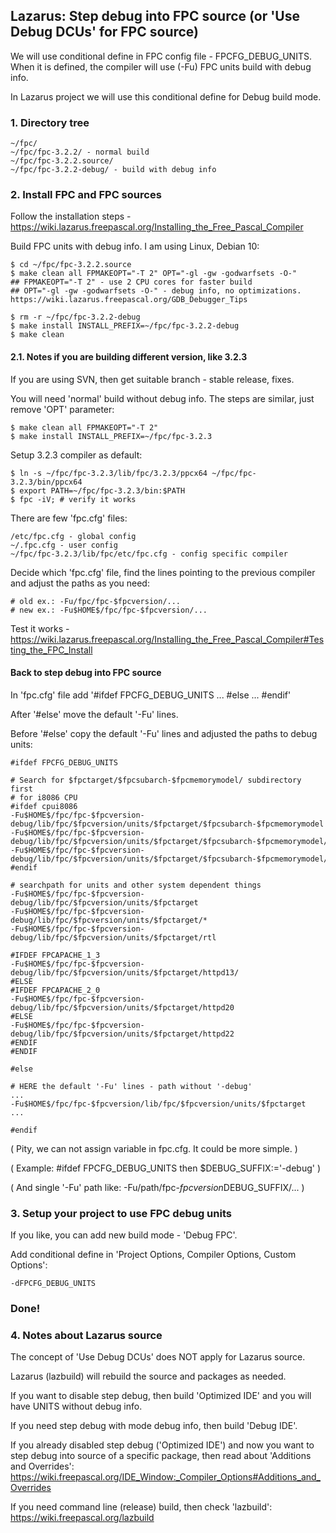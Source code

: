 
## Lazarus: Step debug into FPC source (or 'Use Debug DCUs' for FPC source)

We will use conditional define in FPC config file - FPCFG_DEBUG_UNITS. When it is defined, the compiler will use (-Fu) FPC units build with debug info.

In Lazarus project we will use this conditional define for Debug build mode.


### 1. Directory tree
```
~/fpc/
~/fpc/fpc-3.2.2/ - normal build
~/fpc/fpc-3.2.2.source/
~/fpc/fpc-3.2.2-debug/ - build with debug info
```


### 2. Install FPC and FPC sources

Follow the installation steps - https://wiki.lazarus.freepascal.org/Installing_the_Free_Pascal_Compiler

Build FPC units with debug info. I am using Linux, Debian 10:
```
$ cd ~/fpc/fpc-3.2.2.source
$ make clean all FPMAKEOPT="-T 2" OPT="-gl -gw -godwarfsets -O-"
## FPMAKEOPT="-T 2" - use 2 CPU cores for faster build
## OPT="-gl -gw -godwarfsets -O-" - debug info, no optimizations. https://wiki.lazarus.freepascal.org/GDB_Debugger_Tips

$ rm -r ~/fpc/fpc-3.2.2-debug
$ make install INSTALL_PREFIX=~/fpc/fpc-3.2.2-debug
$ make clean
```


#### 2.1. Notes if you are building different version, like 3.2.3

If you are using SVN, then get suitable branch - stable release, fixes.

You will need 'normal' build without debug info. The steps are similar, just remove 'OPT' parameter:
```
$ make clean all FPMAKEOPT="-T 2"
$ make install INSTALL_PREFIX=~/fpc/fpc-3.2.3
```

Setup 3.2.3 compiler as default:
```
$ ln -s ~/fpc/fpc-3.2.3/lib/fpc/3.2.3/ppcx64 ~/fpc/fpc-3.2.3/bin/ppcx64
$ export PATH=~/fpc/fpc-3.2.3/bin:$PATH
$ fpc -iV; # verify it works
```

There are few 'fpc.cfg' files:
```
/etc/fpc.cfg - global config
~/.fpc.cfg - user config
~/fpc/fpc-3.2.3/lib/fpc/etc/fpc.cfg - config specific compiler
```

Decide which 'fpc.cfg' file, find the lines pointing to the previous compiler and adjust the paths as you need:
```
# old ex.: -Fu/fpc/fpc-$fpcversion/...
# new ex.: -Fu$HOME$/fpc/fpc-$fpcversion/...
```

Test it works - https://wiki.lazarus.freepascal.org/Installing_the_Free_Pascal_Compiler#Testing_the_FPC_Install


#### Back to step debug into FPC source

In 'fpc.cfg' file add '#ifdef FPCFG_DEBUG_UNITS ... #else ... #endif'

After '#else' move the default '-Fu' lines.

Before '#else' copy the default '-Fu' lines and adjusted the paths to debug units:
```
#ifdef FPCFG_DEBUG_UNITS

# Search for $fpctarget/$fpcsubarch-$fpcmemorymodel/ subdirectory first
# for i8086 CPU
#ifdef cpui8086
-Fu$HOME$/fpc/fpc-$fpcversion-debug/lib/fpc/$fpcversion/units/$fpctarget/$fpcsubarch-$fpcmemorymodel
-Fu$HOME$/fpc/fpc-$fpcversion-debug/lib/fpc/$fpcversion/units/$fpctarget/$fpcsubarch-$fpcmemorymodel/*
-Fu$HOME$/fpc/fpc-$fpcversion-debug/lib/fpc/$fpcversion/units/$fpctarget/$fpcsubarch-$fpcmemorymodel/rtl
#endif

# searchpath for units and other system dependent things
-Fu$HOME$/fpc/fpc-$fpcversion-debug/lib/fpc/$fpcversion/units/$fpctarget
-Fu$HOME$/fpc/fpc-$fpcversion-debug/lib/fpc/$fpcversion/units/$fpctarget/*
-Fu$HOME$/fpc/fpc-$fpcversion-debug/lib/fpc/$fpcversion/units/$fpctarget/rtl

#IFDEF FPCAPACHE_1_3
-Fu$HOME$/fpc/fpc-$fpcversion-debug/lib/fpc/$fpcversion/units/$fpctarget/httpd13/
#ELSE
#IFDEF FPCAPACHE_2_0
-Fu$HOME$/fpc/fpc-$fpcversion-debug/lib/fpc/$fpcversion/units/$fpctarget/httpd20
#ELSE
-Fu$HOME$/fpc/fpc-$fpcversion-debug/lib/fpc/$fpcversion/units/$fpctarget/httpd22
#ENDIF
#ENDIF

#else

# HERE the default '-Fu' lines - path without '-debug'
...
-Fu$HOME$/fpc/fpc-$fpcversion/lib/fpc/$fpcversion/units/$fpctarget
...

#endif
```

( Pity, we can not assign variable in fpc.cfg. It could be more simple. )

( Example: #ifdef FPCFG_DEBUG_UNITS then $DEBUG_SUFFIX:='-debug' )

( And single '-Fu' path like: -Fu/path/fpc-$fpcversion$DEBUG_SUFFIX/... )


### 3. Setup your project to use FPC debug units

If you like, you can add new build mode - 'Debug FPC'.

Add conditional define in 'Project Options, Compiler Options, Custom Options':
```
-dFPCFG_DEBUG_UNITS
```

### Done!


### 4. Notes about Lazarus source

The concept of 'Use Debug DCUs' does NOT apply for Lazarus source.

Lazarus (lazbuild) will rebuild the source and packages as needed.

If you want to disable step debug, then build 'Optimized IDE' and you will have UNITS without debug info.

If you need step debug with mode debug info, then build 'Debug IDE'.

If you already disabled step debug ('Optimized IDE') and now you want to step debug into source of a specific package, then read about 'Additions and Overrides': https://wiki.freepascal.org/IDE_Window:_Compiler_Options#Additions_and_Overrides

If you need command line (release) build, then check 'lazbuild': https://wiki.freepascal.org/lazbuild

